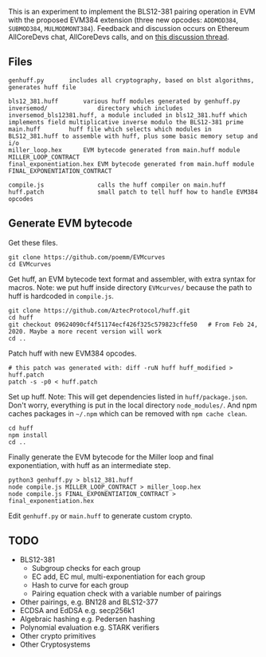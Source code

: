 This is an experiment to implement the BLS12-381 pairing operation in EVM with the proposed EVM384 extension (three new opcodes: `ADDMOD384`, `SUBMOD384`, `MULMODMONT384`). Feedback and discussion occurs on Ethereum AllCoreDevs chat, AllCoreDevs calls, and on [this discussion thread](https://ethereum-magicians.org/t/evm384-feedback-and-discussion/4533).


## Files

```
genhuff.py		 includes all cryptography, based on blst algorithms, generates huff file

bls12_381.huff		 various huff modules generated by genhuff.py
inversemod/              directory which includes inversemod_bls12381.huff, a module included in bls12_381.huff which implements field multiplicative inverse modulo the BLS12-381 prime
main.huff		 huff file which selects which modules in BLS12_381.huff to assemble with huff, plus some basic memory setup and i/o
miller_loop.hex		 EVM bytecode generated from main.huff module MILLER_LOOP_CONTRACT
final_exponentiation.hex EVM bytecode generated from main.huff module FINAL_EXPONENTIATION_CONTRACT

compile.js               calls the huff compiler on main.huff
huff.patch               small patch to tell huff how to handle EVM384 opcodes
```


## Generate EVM bytecode

Get these files.

```
git clone https://github.com/poemm/EVMcurves
cd EVMcurves
```

Get huff, an EVM bytecode text format and assembler, with extra syntax for macros. Note: we put huff inside directory `EVMcurves/` because the path to huff is hardcoded in `compile.js`.

```
git clone https://github.com/AztecProtocol/huff.git
cd huff
git checkout 09624090cf4f51174ecf426f325c579823cffe50	# From Feb 24, 2020. Maybe a more recent version will work
cd ..
```

Patch huff with new EVM384 opcodes.

```
# this patch was generated with: diff -ruN huff huff_modified > huff.patch
patch -s -p0 < huff.patch
```

Set up huff. Note: This will get dependencies listed in `huff/package.json`. Don't worry, everything is put in the local directory `node_modules/`. And npm caches packages in `~/.npm` which can be removed with `npm cache clean`.

```
cd huff
npm install
cd ..
```

Finally generate the EVM bytecode for the Miller loop and final exponentiation, with huff as an intermediate step.

```
python3 genhuff.py > bls12_381.huff
node compile.js MILLER_LOOP_CONTRACT > miller_loop.hex
node compile.js FINAL_EXPONENTIATION_CONTRACT > final_exponentiation.hex
```

Edit `genhuff.py` or `main.huff` to generate custom crypto.



## TODO

- BLS12-381
  - Subgroup checks for each group
  - EC add, EC mul, multi-exponentiation for each group
  - Hash to curve for each group
  - Pairing equation check with a variable number of pairings
- Other pairings, e.g. BN128 and BLS12-377
- ECDSA and EdDSA e.g. secp256k1
- Algebraic hashing e.g. Pedersen hashing
- Polynomial evaluation e.g. STARK verifiers
- Other crypto primitives
- Other Cryptosystems

